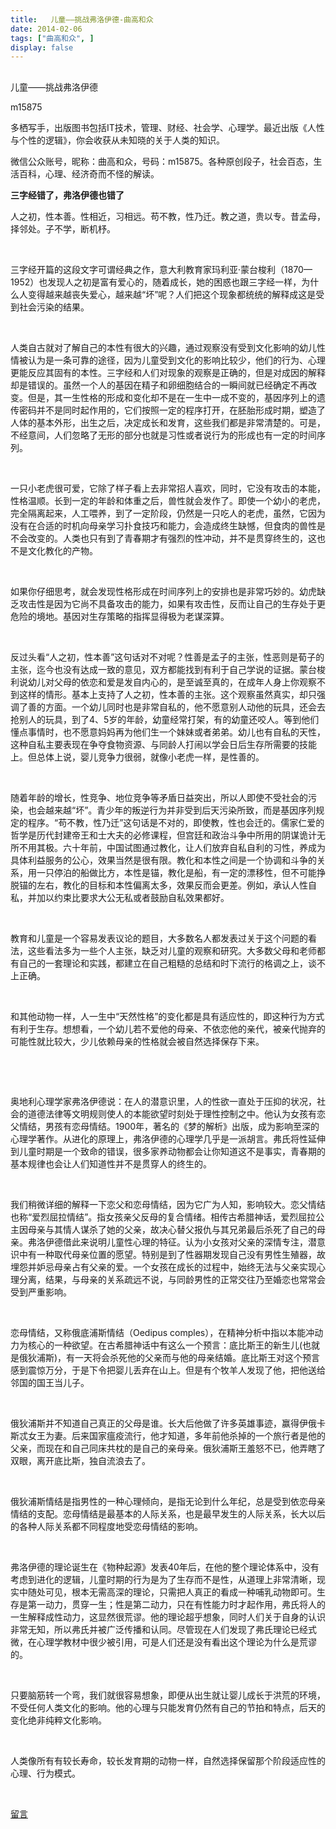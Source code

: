 ```yaml
---
title:   儿童——挑战弗洛伊德-曲高和众
date: 2014-02-06
tags: ["曲高和众", ]
display: false
---
```



## 



儿童——挑战弗洛伊德




m15875




多栖写手，出版图书包括IT技术，管理、财经、社会学、心理学。最近出版《人性与个性的逻辑》，你会收获从未知晓的关于人类的知识。


微信公众账号，昵称：曲高和众，号码：m15875。各种原创段子，社会百态，生活百科，心理、经济奇而不怪的解读。



**三字经错了，弗洛伊德也错了**

人之初，性本善。性相近，习相远。苟不教，性乃迁。教之道，贵以专。昔孟母，择邻处。子不学，断机杼。

&nbsp;

三字经开篇的这段文字可谓经典之作，意大利教育家玛利亚·蒙台梭利（1870—1952）也发现人之初是富有爱心的，随着成长，她的困惑也跟三字经一样，为什么人变得越来越丧失爱心，越来越“坏”呢？人们把这个现象都统统的解释成这是受到社会污染的结果。

&nbsp;

人类自古就对了解自己的本性有很大的兴趣，通过观察没有受到文化影响的幼儿性情被认为是一条可靠的途径，因为儿童受到文化的影响比较少，他们的行为、心理更能反应其固有的本性。三字经和人们对现象的观察是正确的，但是对成因的解释却是错误的。虽然一个人的基因在精子和卵细胞结合的一瞬间就已经确定不再改变。但是，其一生性格的形成和变化却不是在一生中一成不变的，基因序列上的遗传密码并不是同时起作用的，它们按照一定的程序打开，在胚胎形成时期，塑造了人体的基本外形，出生之后，决定成长和发育，这些我们都是非常清楚的。可是，不经意间，人们忽略了无形的部分也就是习性或者说行为的形成也有一定的时间序列。

&nbsp;

一只小老虎很可爱，它除了样子看上去非常招人喜欢，同时，它没有攻击的本能，性格温顺。长到一定的年龄和体重之后，兽性就会发作了。即使一个幼小的老虎，完全隔离起来，人工喂养，到了一定阶段，仍然是一只吃人的老虎，虽然，它因为没有在合适的时机向母亲学习扑食技巧和能力，会造成终生缺憾，但食肉的兽性是不会改变的。人类也只有到了青春期才有强烈的性冲动，并不是贯穿终生的，这也不是文化教化的产物。

&nbsp;

如果你仔细思考，就会发现性格形成在时间序列上的安排也是非常巧妙的。幼虎缺乏攻击性是因为它尚不具备攻击的能力，如果有攻击性，反而让自己的生存处于更危险的境地。基因对生存策略的指挥显得极为老谋深算。

&nbsp;

反过头看“人之初，性本善”这句话对不对呢？性善是孟子的主张，性恶则是荀子的主张，迄今也没有达成一致的意见，双方都能找到有利于自己学说的证据。蒙台梭利说幼儿对父母的依恋和爱是发自内心的，是至诚至真的，在成年人身上你观察不到这样的情形。基本上支持了人之初，性本善的主张。这个观察虽然真实，却只强调了善的方面。一个幼儿同时也是非常自私的，他不愿意别人动他的玩具，还会去抢别人的玩具，到了4、5岁的年龄，幼童经常打架，有的幼童还咬人。等到他们懂点事情时，也不愿意妈妈再为他们生一个妹妹或者弟弟。幼儿也有自私的天性，这种自私主要表现在争夺食物资源、与同龄人打闹以学会日后生存所需要的技能上。但总体上说，婴儿竞争力很弱，就像小老虎一样，是性善的。

&nbsp;

随着年龄的增长，性竞争、地位竞争等矛盾日益突出，所以人即使不受社会的污染，也会越来越“坏”。青少年的叛逆行为并非受到后天污染所致，而是基因序列规定的程序。“苟不教，性乃迁”这句话是不对的，即使教，性也会迁的。儒家仁爱的哲学是历代封建帝王和士大夫的必修课程，但宫廷和政治斗争中所用的阴谋诡计无所不用其极。六十年前，中国试图通过教化，让人们放弃自私自利的习性，养成为具体利益服务的公心，效果当然是很有限。教化和本性之间是一个协调和斗争的关系，用一只停泊的船做比方，本性是锚，教化是船，有一定的漂移性，但不可能挣脱锚的左右，教化的目标和本性偏离太多，效果反而会更差。例如，承认人性自私，并加以约束比要求大公无私或者鼓励自私效果都好。

&nbsp;

教育和儿童是一个容易发表议论的题目，大多数名人都发表过关于这个问题的看法，这些看法多为一些个人主张，缺乏对儿童的观察和研究。大多数父母和老师都有自己的一套理论和实践，都建立在自己粗糙的总结和时下流行的格调之上，谈不上正确。

&nbsp;

和其他动物一样，人一生中“天然性格”的变化都是具有适应性的，即这种行为方式有利于生存。想想看，一个幼儿若不爱他的母亲、不依恋他的亲代，被亲代抛弃的可能性就比较大，少儿依赖母亲的性格就会被自然选择保存下来。

&nbsp;

&nbsp;

奥地利心理学家弗洛伊德说：在人的潜意识里，人的性欲一直处于压抑的状况，社会的道德法律等文明规则使人的本能欲望时刻处于理性控制之中。他认为女孩有恋父情结，男孩有恋母情结。1900年，著名的《梦的解析》出版，成为影响至深的心理学著作。从进化的原理上，弗洛伊德的心理学几乎是一派胡言。弗氏将性延伸到儿童时期是一个致命的错误，很多家养动物都会让你知道这不是事实，青春期的基本规律也会让人们知道性并不是贯穿人的终生的。

&nbsp;

我们稍微详细的解释一下恋父和恋母情结，因为它广为人知，影响较大。恋父情结也称“爱烈屈拉情结”。指女孩亲父反母的复合情绪。相传古希腊神话，爱烈屈拉公主因母亲与其情人谋杀了她的父亲，故决心替父报仇与其兄弟最后杀死了自己的母亲。弗洛伊德借此来说明儿童性心理的特征。认为小女孩对父亲的深情专注，潜意识中有一种取代母亲位置的愿望。特别是到了性器期发现自己没有男性生殖器，故埋怨并妒忌母亲占有父亲的爱。一个女孩在成长的过程中，始终无法与父亲实现心理分离，结果，与母亲的关系疏远不说，与同龄男性的正常交往乃至婚恋也常常会受到严重影响。

&nbsp;

恋母情结，又称俄底浦斯情结（Oedipus comples），在精神分析中指以本能冲动力为核心的一种欲望。在古希腊神话中有这么一个预言：底比斯王的新生儿(也就是俄狄浦斯)，有一天将会杀死他的父亲而与他的母亲结婚。底比斯王对这个预言感到震惊万分，于是下令把婴儿丢弃在山上。但是有个牧羊人发现了他，把他送给邻国的国王当儿子。

&nbsp;

俄狄浦斯并不知道自己真正的父母是谁。长大后他做了许多英雄事迹，赢得伊俄卡斯忒女王为妻。后来国家瘟疫流行，他才知道，多年前他杀掉的一个旅行者是他的父亲，而现在和自己同床共枕的是自己的亲母亲。俄狄浦斯王羞怒不已，他弄瞎了双眼，离开底比斯，独自流浪去了。

&nbsp;

俄狄浦斯情结是指男性的一种心理倾向，是指无论到什么年纪，总是受到依恋母亲情结的支配。恋母情结是最基本的人际关系，也是最早发生的人际关系，长大以后的各种人际关系都不同程度地受恋母情结的影响。

&nbsp;

弗洛伊德的理论诞生在《物种起源》发表40年后，在他的整个理论体系中，没有考虑到进化的逻辑，儿童时期的行为是为了生存而不是性，从道理上非常清晰，现实中随处可见，根本无需高深的理论，只需把人真正的看成一种哺乳动物即可。生存是第一动力，贯穿一生；性是第二动力，只在有性能力时才起作用，弗氏将人的一生解释成性动力，这显然很荒谬。他的理论超乎想象，同时人们关于自身的认识非常无知，所以弗氏并被广泛传播和认同。尽管现在人们发现了弗氏理论已经式微，在心理学教材中很少被引用，可是人们还是没有看出这个理论为什么是荒谬的。

&nbsp;

只要脑筋转一个弯，我们就很容易想象，即便从出生就让婴儿成长于洪荒的环境，不受任何人类文化的影响。他的心理与只能发育仍然有自己的节拍和特点，后天的变化绝非纯粹文化影响。

&nbsp;

人类像所有有较长寿命，较长发育期的动物一样，自然选择保留那个阶段适应性的心理、行为模式。

&nbsp;











[留言](javascript:;)